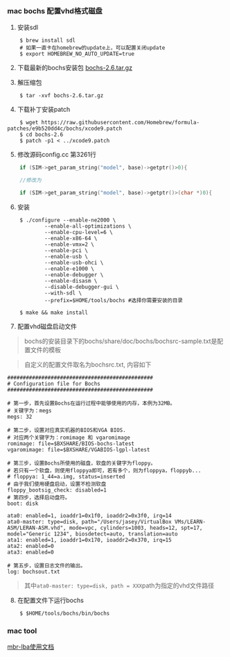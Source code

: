 ### mac bochs 配置vhd格式磁盘
1. 安装sdl

```shell
    $ brew install sdl
    # 如果一直卡在homebrew的update上，可以配置关闭update
    $ export HOMEBREW_NO_AUTO_UPDATE=true
```

2. 下载最新的bochs安装包 [bochs-2.6.tar.gz](https://sourceforge.net/projects/bochs/files/bochs/)

3. 解压缩包

```shell
    $ tar -xvf bochs-2.6.tar.gz
```

4. 下载补丁安装patch

```shell
    $ wget https://raw.githubusercontent.com/Homebrew/formula-patches/e9b520dd4c/bochs/xcode9.patch
    $ cd bochs-2.6
    $ patch -p1 < ../xcode9.patch
```

5. 修改源码config.cc 第3261行

```c
    if (SIM->get_param_string("model", base)->getptr()>0){

    //修改为

    if (SIM->get_param_string("model", base)->getptr()>(char *)0){
```

6. 安装

```shell
    $ ./configure --enable-ne2000 \
            --enable-all-optimizations \
            --enable-cpu-level=6 \
            --enable-x86-64 \
            --enable-vmx=2 \
            --enable-pci \
            --enable-usb \
            --enable-usb-ohci \
            --enable-e1000 \
            --enable-debugger \
            --enable-disasm \
            --disable-debugger-gui \
            --with-sdl \
            --prefix=$HOME/tools/bochs #选择你需要安装的目录
    
    $ make && make install
```

7. 配置vhd磁盘启动文件

> bochs的安装目录下的bochs/share/doc/bochs/bochsrc-sample.txt是配置文件的模板

> 自定义的配置文件取名为bochsrc.txt, 内容如下

```
###############################################
# Configuration file for Bochs
###############################################
 
# 第一步，首先设置Bochs在运行过程中能够使用的内存，本例为32MB。
# 关键字为：megs
megs: 32
 
# 第二步，设置对应真实机器的BIOS和VGA BIOS.
# 对应两个关键字为：romimage 和 vgaromimage
romimage: file=$BXSHARE/BIOS-bochs-latest
vgaromimage: file=$BXSHARE/VGABIOS-lgpl-latest
 
# 第三步，设置Bochs所使用的磁盘，软盘的关键字为floppy。
# 若只有一个软盘，则使用floppya即可，若有多个，则为floppya，floppyb...
# floppya: 1_44=a.img, status=inserted
# 由于我们使用硬盘启动，设置不检测软盘
floppy_bootsig_check: disabled=1
# 第四步，选择启动盘符。
boot: disk

ata0: enabled=1, ioaddr1=0x1f0, ioaddr2=0x3f0, irq=14
ata0-master: type=disk, path="/Users/jasey/VirtualBox VMs/LEARN-ASM/LERAN-ASM.vhd", mode=vpc, cylinders=1003, heads=12, spt=17, model="Generic 1234", biosdetect=auto, translation=auto
ata1: enabled=1, ioaddr1=0x170, ioaddr2=0x370, irq=15
ata2: enabled=0
ata3: enabled=0
 
# 第五步，设置日志文件的输出。
log: bochsout.txt

```

> 其中`ata0-master: type=disk, path = XXX`path为指定的vhd文件路径

8. 在配置文件下运行bochs

```shell 
    $ $HOME/tools/bochs/bin/bochs
```

### mac tool

[mbr-lba使用文档](https://github.com/Jasey/c-tools)


